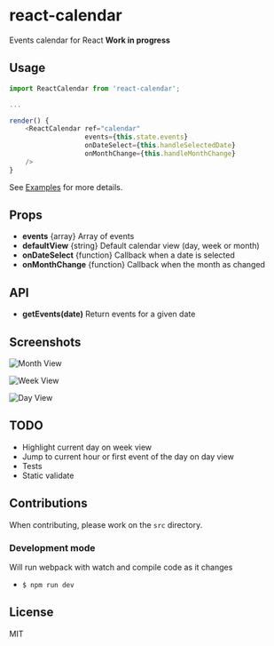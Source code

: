 # react-calendar
Events calendar for React
**Work in progress**

## Usage

```javascript
import ReactCalendar from 'react-calendar';

...

render() {
    <ReactCalendar ref="calendar"
                   events={this.state.events}
                   onDateSelect={this.handleSelectedDate}
                   onMonthChange={this.handleMonthChange}
    />
}
```
See [Examples](examples/) for more details.

## Props

- **events** {array} Array of events
- **defaultView** {string} Default calendar view (day, week or month)
- **onDateSelect** {function} Callback when a date is selected
- **onMonthChange** {function} Callback when the month as changed

## API
- **getEvents(date)** Return events for a given date

## Screenshots
![Month View][1]  

[1]: https://raw.githubusercontent.com/almeidarruben/react-calendar/master/screenshots/month_view.png

![Week View][2]  

[2]: https://raw.githubusercontent.com/almeidarruben/react-calendar/master/screenshots/week_view.png

![Day View][3]  

[3]: https://raw.githubusercontent.com/almeidarruben/react-calendar/master/screenshots/day_view.png

## TODO
- Highlight current day on week view
- Jump to current hour or first event of the day on day view
- Tests
- Static validate

## Contributions
When contributing, please work on the `src` directory.

### Development mode
Will run webpack with watch and compile code as it changes

* `$ npm run dev`

## License
MIT
